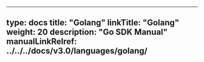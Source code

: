 
---
type: docs
title: "Golang"
linkTitle: "Golang"
weight: 20
description: "Go SDK Manual"
manualLinkRelref: ../../../docs/v3.0/languages/golang/
---

